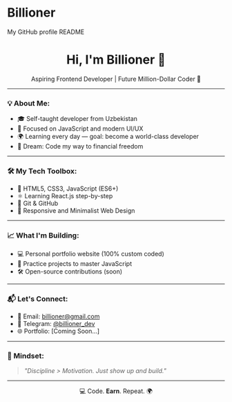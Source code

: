 # Billioner
My GitHub profile README
<h1 align="center">Hi, I'm Billioner 👋</h1>
<p align="center">Aspiring Frontend Developer | Future Million-Dollar Coder 🚀</p>

---

### 💡 About Me:
- 🎓 Self-taught developer from Uzbekistan
- 🧠 Focused on JavaScript and modern UI/UX
- 🌍 Learning every day — goal: become a world-class developer
- 💸 Dream: Code my way to financial freedom

---

### 🛠️ My Tech Toolbox:
- 🧱 HTML5, CSS3, JavaScript (ES6+)
- ⚛️ Learning React.js step-by-step
- 🧰 Git & GitHub
- 🎨 Responsive and Minimalist Web Design

---

### 📈 What I'm Building:
- 💻 Personal portfolio website (100% custom coded)
- 🧪 Practice projects to master JavaScript
- 🛠️ Open-source contributions (soon)

---

### 📬 Let's Connect:
- 📧 Email: billioner@gmail.com
- 💬 Telegram: [@billioner_dev](https://t.me/billioner_dev)
- 🌐 Portfolio: [Coming Soon...]

---

### 🧠 Mindset:
> _"Discipline > Motivation. Just show up and build."_

---

<p align="center">
  💻 Code. <strong>Earn</strong>. Repeat. 🌍
</p>
